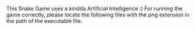 This Snake Game uses a kindda Artificial Intelligence :)
For running the game correctly, please locate the following files with the png extension in the path of the executable file.
